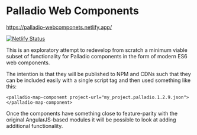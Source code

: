 
# Palladio Web Components
https://palladio-webcomponets.netlify.app/

[![Netlify Status](https://api.netlify.com/api/v1/badges/0867bc87-5b80-4f24-a7e6-23bb73776371/deploy-status)](https://app.netlify.com/sites/palladio-webcomponents/deploys)

This is an exploratory attempt to redevelop from scratch a minimum viable subset of functionality for Palladio components in the form of modern ES6 web components.

The intention is that they will be published to NPM and CDNs such that they can be included easily with a single script tag and then used something like this:
```
<palladio-map-component project-url="my_project.palladio.1.2.9.json"></palladio-map-component>
```
Once the components have something close to feature-parity with the original AngularJS-based modules it will be possible to look at adding additional functionality.
